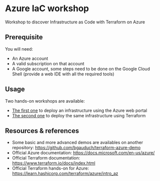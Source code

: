 # Azure IaC workshop
Workshop to discover Infrastructure as Code with Terraform on Azure

## Prerequisite
You will need:

* An Azure account
* A valid subscription on that account
* A Google account, some steps need to be done on the Google Cloud Shell (provide a web IDE with all the required tools)

## Usage
Two hands-on workshops are available:

* [The first one](/workshop-1) to deploy an infrastructure using the Azure web portal
* [The second one](/workshop-2) to deploy the same infrastructure using Terraform

## Resources & references

* Some basic and more advanced demos are availables on another repository: https://github.com/bgauduch/terraform-azure-demo
* Official Azure documentation: https://docs.microsoft.com/en-us/azure/
* Official Terraform documentation: https://www.terraform.io/docs/index.html
* Official Terraform hands-on for Azure: https://learn.hashicorp.com/terraform/azure/intro_az